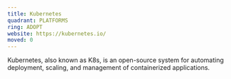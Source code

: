 ```yaml
---
title: Kubernetes
quadrant: PLATFORMS
ring: ADOPT
website: https://kubernetes.io/
moved: 0
---
```


Kubernetes, also known as K8s, is an open-source system for automating deployment, scaling, and management of containerized applications.
